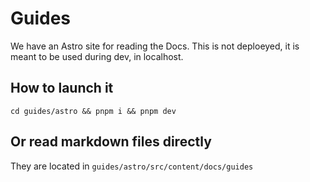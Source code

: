 # Guides

We have an Astro site for reading the Docs.
This is not deploeyed, it is meant to be used during dev, in localhost.

## How to launch it

`cd guides/astro && pnpm i && pnpm dev`


## Or read markdown files directly

They are located in `guides/astro/src/content/docs/guides`

